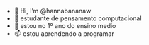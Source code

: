 - 👋 Hi, I’m @hannabananaw
- 👀 estudante de pensamento computacional
- 🌱 estou no 1º ano do ensino medio 
- 📫 estou aprendendo a programar


